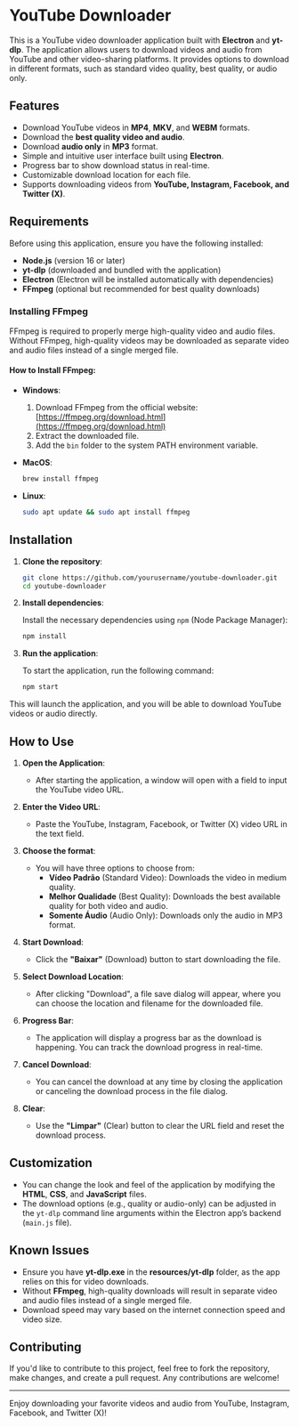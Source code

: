 # YouTube Downloader

This is a YouTube video downloader application built with **Electron** and **yt-dlp**. The application allows users to download videos and audio from YouTube and other video-sharing platforms. It provides options to download in different formats, such as standard video quality, best quality, or audio only.

## Features

- Download YouTube videos in **MP4**, **MKV**, and **WEBM** formats.
- Download the **best quality video and audio**.
- Download **audio only** in **MP3** format.
- Simple and intuitive user interface built using **Electron**.
- Progress bar to show download status in real-time.
- Customizable download location for each file.
- Supports downloading videos from **YouTube, Instagram, Facebook, and Twitter (X)**.

## Requirements

Before using this application, ensure you have the following installed:

- **Node.js** (version 16 or later)
- **yt-dlp** (downloaded and bundled with the application)
- **Electron** (Electron will be installed automatically with dependencies)
- **FFmpeg** (optional but recommended for best quality downloads)

### Installing FFmpeg

FFmpeg is required to properly merge high-quality video and audio files. Without FFmpeg, high-quality videos may be downloaded as separate video and audio files instead of a single merged file.

#### How to Install FFmpeg:

- **Windows**:
  1. Download FFmpeg from the official website: [https://ffmpeg.org/download.html](https://ffmpeg.org/download.html)
  2. Extract the downloaded file.
  3. Add the `bin` folder to the system PATH environment variable.

- **MacOS**:
  ```bash
  brew install ffmpeg
  ```

- **Linux**:
  ```bash
  sudo apt update && sudo apt install ffmpeg
  ```

## Installation

1. **Clone the repository**:

   ```bash
   git clone https://github.com/yourusername/youtube-downloader.git
   cd youtube-downloader
   ```

2. **Install dependencies**:

   Install the necessary dependencies using `npm` (Node Package Manager):

   ```bash
   npm install
   ```

3. **Run the application**:

   To start the application, run the following command:

   ```bash
   npm start
   ```

This will launch the application, and you will be able to download YouTube videos or audio directly.

## How to Use

1. **Open the Application**:
   - After starting the application, a window will open with a field to input the YouTube video URL.

2. **Enter the Video URL**:
   - Paste the YouTube, Instagram, Facebook, or Twitter (X) video URL in the text field.

3. **Choose the format**:
   - You will have three options to choose from:
     - **Vídeo Padrão** (Standard Video): Downloads the video in medium quality.
     - **Melhor Qualidade** (Best Quality): Downloads the best available quality for both video and audio.
     - **Somente Áudio** (Audio Only): Downloads only the audio in MP3 format.

4. **Start Download**:
   - Click the **"Baixar"** (Download) button to start downloading the file.

5. **Select Download Location**:
   - After clicking "Download", a file save dialog will appear, where you can choose the location and filename for the downloaded file.

6. **Progress Bar**:
   - The application will display a progress bar as the download is happening. You can track the download progress in real-time.

7. **Cancel Download**:
   - You can cancel the download at any time by closing the application or canceling the download process in the file dialog.

8. **Clear**:
   - Use the **"Limpar"** (Clear) button to clear the URL field and reset the download process.

## Customization

- You can change the look and feel of the application by modifying the **HTML**, **CSS**, and **JavaScript** files.
- The download options (e.g., quality or audio-only) can be adjusted in the `yt-dlp` command line arguments within the Electron app’s backend (`main.js` file).

## Known Issues

- Ensure you have **yt-dlp.exe** in the **resources/yt-dlp** folder, as the app relies on this for video downloads.
- Without **FFmpeg**, high-quality downloads will result in separate video and audio files instead of a single merged file.
- Download speed may vary based on the internet connection speed and video size.

## Contributing

If you'd like to contribute to this project, feel free to fork the repository, make changes, and create a pull request. Any contributions are welcome!

---

Enjoy downloading your favorite videos and audio from YouTube, Instagram, Facebook, and Twitter (X)!

